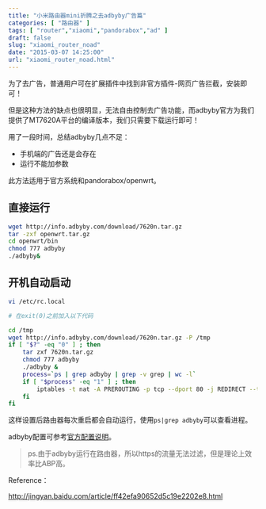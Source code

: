 ```yaml
---
title: "小米路由器mini折腾之去adbyby广告篇"
categories: [ "路由器" ]
tags: [ "router","xiaomi","pandorabox","ad" ]
draft: false
slug: "xiaomi_router_noad"
date: "2015-03-07 14:25:00"
url: "xiaomi_router_noad.html"
---
```


为了去广告，普通用户可在扩展插件中找到非官方插件-网页广告拦截，安装即可！

但是这种方法的缺点也很明显，无法自由控制去广告功能，而adbyby官方为我们提供了MT7620A平台的编译版本，我们只需要下载运行即可！


<!--more-->


用了一段时间，总结adbyby几点不足：

- 手机端的广告还是会存在
- 运行不能加参数

此方法适用于官方系统和pandorabox/openwrt。

## 直接运行

```bash
wget http://info.adbyby.com/download/7620n.tar.gz
tar -zxf openwrt.tar.gz
cd openwrt/bin
chmod 777 adbyby
./adbyby&
```

## 开机自动启动

```bash
vi /etc/rc.local

# 在exit(0)之前加入以下代码

cd /tmp
wget http://info.adbyby.com/download/7620n.tar.gz -P /tmp
if [ "$?" -eq "0" ] ; then
    tar zxf 7620n.tar.gz
    chmod 777 adbyby
    ./adbyby &
    process=`ps | grep adbyby | grep -v grep | wc -l`
    if [ "$process" -eq "1" ] ; then
        iptables -t nat -A PREROUTING -p tcp --dport 80 -j REDIRECT --to-ports 8118
    fi
fi
```

这样设置后路由器每次重启都会自动运行，使用`ps|grep adbyby`可以查看进程。

adbyby配置可参考[官方配置说明][1]。

> ps.由于adbyby运行在路由器，所以https的流量无法过滤，但是理论上效率比ABP高。

Reference：

http://jingyan.baidu.com/article/ff42efa90652d5c19e2202e8.html


  [1]: http://www.adbyby.com/setup.htm